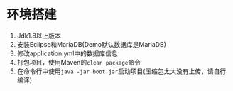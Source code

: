 # 环境搭建

1. Jdk1.8以上版本
2. 安装Eclipse和MariaDB(Demo默认数据库是MariaDB)
3. 修改application.yml中的数据库信息
4. 打包项目，使用Maven的`clean package`命令
5. 在命令行中使用`java -jar boot.jar`启动项目(压缩包太大没有上传，请自行编译)